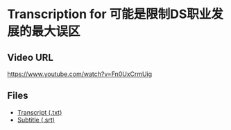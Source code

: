 # Transcription for 可能是限制DS职业发展的最大误区
## Video URL
https://www.youtube.com/watch?v=Fn0UxCrmUig
 
## Files
- [Transcript (.txt)](./transcript.txt)
- [Subtitle (.srt)](./transcript.srt)
